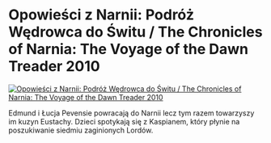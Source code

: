 Opowieści z Narnii: Podróż Wędrowca do Świtu / The Chronicles of Narnia: The Voyage of the Dawn Treader 2010 
=============
[![Opowieści z Narnii: Podróż Wędrowca do Świtu / The Chronicles of Narnia: The Voyage of the Dawn Treader 2010 ](http://vidos.pl/images/player.gif)](http://vidos.pl/opowiesci-z-narnii-podroz-wedrowca-do-witu-the-chronicles-of-narnia-the-voyage-of-the-dawn-treader-2010)

 Edmund i Łucja Pevensie powracają do Narnii lecz tym razem towarzyszy im kuzyn Eustachy. Dzieci spotykają się z Kaspianem, który płynie na poszukiwanie siedmiu zaginionych Lordów.
